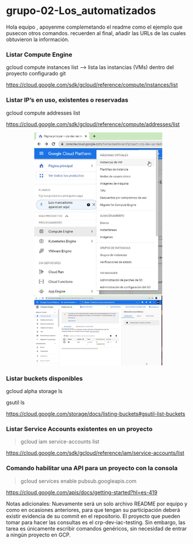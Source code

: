 # grupo-02-Los_automatizados

Hola equipo , apoyenme complemetando el readme como el ejemplo que pusecon otros comandos.
recuerden al final, añadir las URLs de las cuales obtuvieron la información.

### Listar Compute Engine
gcloud compute instances list  --> lista las instancias (VMs) dentro del proyecto configurado
git

https://cloud.google.com/sdk/gcloud/reference/compute/instances/list

### Listar IP’s en uso, existentes o reservadas
gcloud compute addresses list

https://cloud.google.com/sdk/gcloud/reference/compute/addresses/list

<p align="center">
<img src="Imagenes/Compute Engine.jpg" width="350">
<img src="Imagenes/compute engine_2.jpg" width="350">
</p>

### Listar buckets disponibles
gcloud alpha storage ls

gsutil ls

https://cloud.google.com/storage/docs/listing-buckets#gsutil-list-buckets

### Listar Service Accounts existentes en un proyecto
> gcloud iam service-accounts list

https://cloud.google.com/sdk/gcloud/reference/iam/service-accounts/list

### Comando habilitar una API para un proyecto con la consola

> gcloud services enable pubsub.googleapis.com

https://cloud.google.com/apis/docs/getting-started?hl=es-419


Notas adicionales:
Nuevamente será un solo archivo README por equipo y como en ocasiones anteriores, para que tengan su participación deberá existir evidencia de su commit en el repositorio.
El proyecto que pueden tomar para hacer las consultas es el crp-dev-iac-testing. Sin embargo, las tarea es únicamente escribir comandos genéricos, sin necesidad de entrar a ningún proyecto en GCP.
